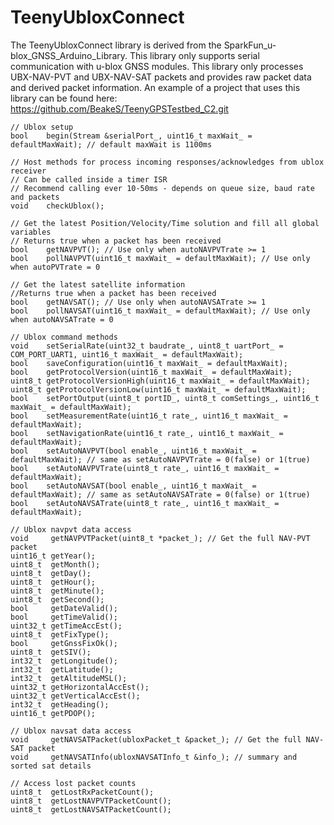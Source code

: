 # TeenyUbloxConnect

The TeenyUbloxConnect library is derived from the SparkFun_u-blox_GNSS_Arduino_Library.
This library only supports serial communication with u-blox GNSS modules.
This library only processes UBX-NAV-PVT and UBX-NAV-SAT packets and provides raw packet data and derived packet information.
An example of a project that uses this library can be found here: https://github.com/BeakeS/TeenyGPSTestbed_C2.git

    // Ublox setup
    bool    begin(Stream &serialPort_, uint16_t maxWait_ = defaultMaxWait); // default maxWait is 1100ms

    // Host methods for process incoming responses/acknowledges from ublox receiver
    // Can be called inside a timer ISR
    // Recommend calling ever 10-50ms - depends on queue size, baud rate and packets
    void    checkUblox();
    
    // Get the latest Position/Velocity/Time solution and fill all global variables
    // Returns true when a packet has been received
    bool    getNAVPVT(); // Use only when autoNAVPVTrate >= 1
    bool    pollNAVPVT(uint16_t maxWait_ = defaultMaxWait); // Use only when autoPVTrate = 0
    
    // Get the latest satellite information
    //Returns true when a packet has been received
    bool    getNAVSAT(); // Use only when autoNAVSATrate >= 1
    bool    pollNAVSAT(uint16_t maxWait_ = defaultMaxWait); // Use only when autoNAVSATrate = 0

    // Ublox command methods
    void    setSerialRate(uint32_t baudrate_, uint8_t uartPort_ = COM_PORT_UART1, uint16_t maxWait_ = defaultMaxWait);
    bool    saveConfiguration(uint16_t maxWait_ = defaultMaxWait);
    bool    getProtocolVersion(uint16_t maxWait_ = defaultMaxWait);
    uint8_t getProtocolVersionHigh(uint16_t maxWait_ = defaultMaxWait);
    uint8_t getProtocolVersionLow(uint16_t maxWait_ = defaultMaxWait);
    bool    setPortOutput(uint8_t portID_, uint8_t comSettings_, uint16_t maxWait_ = defaultMaxWait);
    bool    setMeasurementRate(uint16_t rate_, uint16_t maxWait_ = defaultMaxWait);
    bool    setNavigationRate(uint16_t rate_, uint16_t maxWait_ = defaultMaxWait);
    bool    setAutoNAVPVT(bool enable_, uint16_t maxWait_ = defaultMaxWait); // same as setAutoNAVPVTrate = 0(false) or 1(true)
    bool    setAutoNAVPVTrate(uint8_t rate_, uint16_t maxWait_ = defaultMaxWait);
    bool    setAutoNAVSAT(bool enable_, uint16_t maxWait_ = defaultMaxWait); // same as setAutoNAVSATrate = 0(false) or 1(true)
    bool    setAutoNAVSATrate(uint8_t rate_, uint16_t maxWait_ = defaultMaxWait);

    // Ublox navpvt data access
    void     getNAVPVTPacket(uint8_t *packet_); // Get the full NAV-PVT packet
    uint16_t getYear();
    uint8_t  getMonth();
    uint8_t  getDay();
    uint8_t  getHour();
    uint8_t  getMinute();
    uint8_t  getSecond();
    bool     getDateValid();
    bool     getTimeValid();
    uint32_t getTimeAccEst();
    uint8_t  getFixType();
    bool     getGnssFixOk();
    uint8_t  getSIV();
    int32_t  getLongitude();
    int32_t  getLatitude();
    int32_t  getAltitudeMSL();
    uint32_t getHorizontalAccEst();
    uint32_t getVerticalAccEst();
    int32_t  getHeading();
    uint16_t getPDOP();

    // Ublox navsat data access
    void     getNAVSATPacket(ubloxPacket_t &packet_); // Get the full NAV-SAT packet
    void     getNAVSATInfo(ubloxNAVSATInfo_t &info_); // summary and sorted sat details

    // Access lost packet counts
    uint8_t  getLostRxPacketCount();
    uint8_t  getLostNAVPVTPacketCount();
    uint8_t  getLostNAVSATPacketCount();

